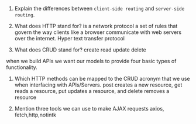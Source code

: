 1.  Explain the differences between `client-side routing` and `server-side routing`.



1.  What does HTTP stand for?
is a network protocol a set of rules that govern the way clients like a browser communicate with web servers over the internet. 
Hyper text transfer protocol 

1.  What does CRUD stand for?
create
read
update
delete

when we build APIs we want our models to provide four basic types of functionality. 


1.  Which HTTP methods can be mapped to the CRUD acronym that we use when interfacing with APIs/Servers.
post creates a new resource, 
get reads a resource,
put updates a resource, 
and delete removes a resource


1.  Mention three tools we can use to make AJAX requests
axios, fetch,http,notintk

